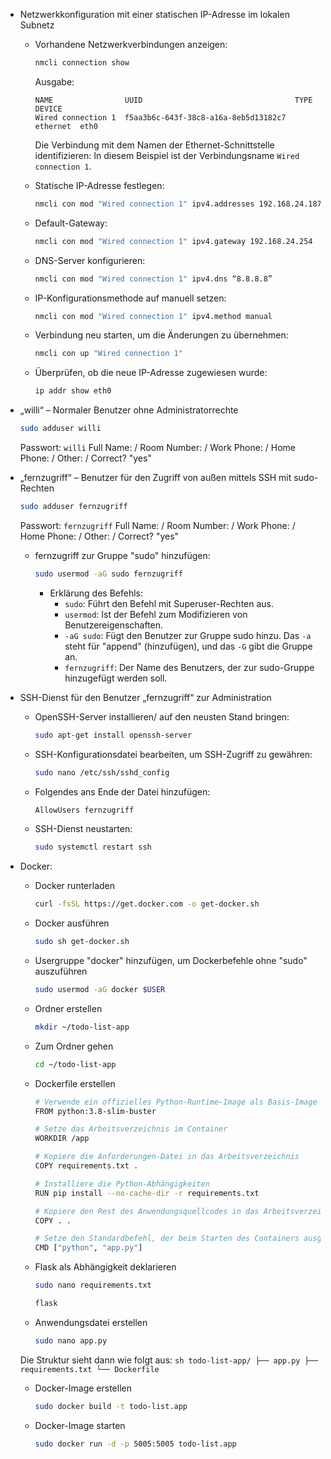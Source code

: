 - Netzwerkkonfiguration mit einer statischen IP-Adresse im lokalen Subnetz
    - Vorhandene Netzwerkverbindungen anzeigen:
        ```sh
        nmcli connection show
        ```
        Ausgabe:
        ```
        NAME                UUID                                  TYPE      DEVICE
        Wired connection 1  f5aa3b6c-643f-38c8-a16a-8eb5d13182c7  ethernet  eth0
        ```
        Die Verbindung mit dem Namen der Ethernet-Schnittstelle identifizieren:
        In diesem Beispiel ist der Verbindungsname `Wired connection 1`.

    - Statische IP-Adresse festlegen:
        ```sh
        nmcli con mod "Wired connection 1" ipv4.addresses 192.168.24.187/24
        ```

    - Default-Gateway:
        ```sh
        nmcli con mod "Wired connection 1" ipv4.gateway 192.168.24.254
        ```
        
    - DNS-Server konfigurieren:
        ```sh
        nmcli con mod "Wired connection 1" ipv4.dns “8.8.8.8”
        ```

    - IP-Konfigurationsmethode auf manuell setzen:
        ```sh
        nmcli con mod "Wired connection 1" ipv4.method manual
        ```

    - Verbindung neu starten, um die Änderungen zu übernehmen:
        ```sh
        nmcli con up "Wired connection 1"
        ```

    - Überprüfen, ob die neue IP-Adresse zugewiesen wurde:
        ```sh
        ip addr show eth0
        ```

- „willi“ – Normaler Benutzer ohne Administratorrechte
    ```sh
    sudo adduser willi
    ```
    Passwort: `willi`
    Full Name: /
    Room Number: /
    Work Phone: /
    Home Phone: /
    Other: /
    Correct? "yes"

- „fernzugriff“ – Benutzer für den Zugriff von außen mittels SSH mit sudo-Rechten
    ```sh
    sudo adduser fernzugriff
    ```
    Passwort: `fernzugriff`
    Full Name: /
    Room Number: /
    Work Phone: /
    Home Phone: /
    Other: /
    Correct? "yes"

    - fernzugriff zur Gruppe "sudo" hinzufügen:
        ```sh
        sudo usermod -aG sudo fernzugriff
        ```
        - Erklärung des Befehls:
            - `sudo`: Führt den Befehl mit Superuser-Rechten aus.
            - `usermod`: Ist der Befehl zum Modifizieren von Benutzereigenschaften.
            - `-aG sudo`: Fügt den Benutzer zur Gruppe sudo hinzu. Das `-a` steht für "append" (hinzufügen), und das `-G` gibt die Gruppe an.
            - `fernzugriff`: Der Name des Benutzers, der zur sudo-Gruppe hinzugefügt werden soll.

- SSH-Dienst für den Benutzer „fernzugriff“ zur Administration
    - OpenSSH-Server installieren/ auf den neusten Stand bringen:
        ```sh
        sudo apt-get install openssh-server
    - SSH-Konfigurationsdatei bearbeiten, um SSH-Zugriff zu gewähren:
        ```sh
        sudo nano /etc/ssh/sshd_config
        ```
    - Folgendes ans Ende der Datei hinzufügen:
        ```sh
        AllowUsers fernzugriff
        ```
    - SSH-Dienst neustarten:
        ```sh
        sudo systemctl restart ssh
        ```

- Docker:
    - Docker runterladen
        ```sh
        curl -fsSL https://get.docker.com -o get-docker.sh
        ```
    - Docker ausführen
        ```sh
        sudo sh get-docker.sh
        ```
    - Usergruppe "docker" hinzufügen, um Dockerbefehle ohne "sudo" auszuführen
        ```sh
        sudo usermod -aG docker $USER
        ```
    - Ordner erstellen
        ```sh
        mkdir ~/todo-list-app
        ```
    - Zum Ordner gehen
        ```sh
        cd ~/todo-list-app
        ```
    - Dockerfile erstellen
        ```sh
        # Verwende ein offizielles Python-Runtime-Image als Basis-Image
        FROM python:3.8-slim-buster

        # Setze das Arbeitsverzeichnis im Container
        WORKDIR /app

        # Kopiere die Anforderungen-Datei in das Arbeitsverzeichnis
        COPY requirements.txt .

        # Installiere die Python-Abhängigkeiten
        RUN pip install --no-cache-dir -r requirements.txt

        # Kopiere den Rest des Anwendungsquellcodes in das Arbeitsverzeichnis
        COPY . .

        # Setze den Standardbefehl, der beim Starten des Containers ausgeführt wird
        CMD ["python", "app.py"]
        ```
    - Flask als Abhängigkeit deklarieren
        ```sh
        sudo nano requirements.txt
        
        flask
        ```
    - Anwendungsdatei erstellen
        ```sh
        sudo nano app.py
        ```
    Die Struktur sieht dann wie folgt aus:
        ```sh
        todo-list-app/
        ├── app.py
        ├── requirements.txt
        └── Dockerfile
        ```
    - Docker-Image erstellen
        ```sh
        sudo docker build -t todo-list.app
        ```
    - Docker-Image starten
        ```sh
        sudo docker run -d -p 5005:5005 todo-list.app
        ```